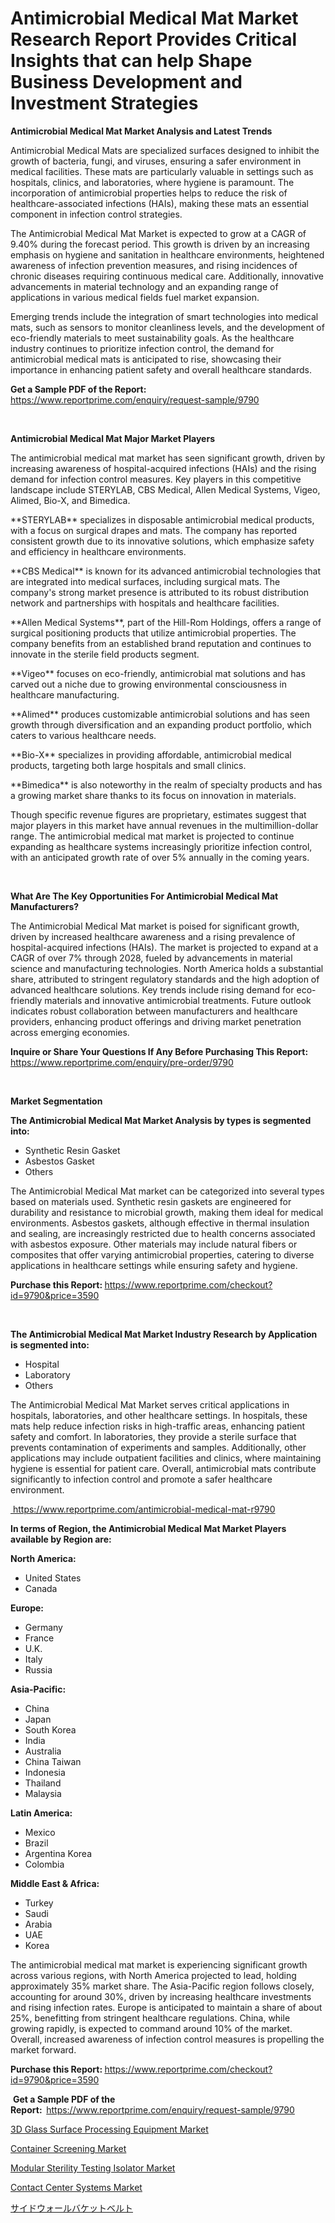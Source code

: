 <p><h1>Antimicrobial Medical Mat Market Research Report Provides Critical Insights that can help Shape Business Development and Investment Strategies</h1></p><p><strong>Antimicrobial Medical Mat Market Analysis and Latest Trends</strong></p>
<p><p>Antimicrobial Medical Mats are specialized surfaces designed to inhibit the growth of bacteria, fungi, and viruses, ensuring a safer environment in medical facilities. These mats are particularly valuable in settings such as hospitals, clinics, and laboratories, where hygiene is paramount. The incorporation of antimicrobial properties helps to reduce the risk of healthcare-associated infections (HAIs), making these mats an essential component in infection control strategies.</p><p>The Antimicrobial Medical Mat Market is expected to grow at a CAGR of 9.40% during the forecast period. This growth is driven by an increasing emphasis on hygiene and sanitation in healthcare environments, heightened awareness of infection prevention measures, and rising incidences of chronic diseases requiring continuous medical care. Additionally, innovative advancements in material technology and an expanding range of applications in various medical fields fuel market expansion.</p><p>Emerging trends include the integration of smart technologies into medical mats, such as sensors to monitor cleanliness levels, and the development of eco-friendly materials to meet sustainability goals. As the healthcare industry continues to prioritize infection control, the demand for antimicrobial medical mats is anticipated to rise, showcasing their importance in enhancing patient safety and overall healthcare standards.</p></p>
<p><strong>Get a Sample PDF of the Report:&nbsp;</strong> <a href="https://www.reportprime.com/enquiry/request-sample/9790">https://www.reportprime.com/enquiry/request-sample/9790</a></p>
<p>&nbsp;</p>
<p><strong>Antimicrobial Medical Mat Major Market Players</strong></p>
<p><p>The antimicrobial medical mat market has seen significant growth, driven by increasing awareness of hospital-acquired infections (HAIs) and the rising demand for infection control measures. Key players in this competitive landscape include STERYLAB, CBS Medical, Allen Medical Systems, Vigeo, Alimed, Bio-X, and Bimedica.</p><p>**STERYLAB** specializes in disposable antimicrobial medical products, with a focus on surgical drapes and mats. The company has reported consistent growth due to its innovative solutions, which emphasize safety and efficiency in healthcare environments. </p><p>**CBS Medical** is known for its advanced antimicrobial technologies that are integrated into medical surfaces, including surgical mats. The company's strong market presence is attributed to its robust distribution network and partnerships with hospitals and healthcare facilities.</p><p>**Allen Medical Systems**, part of the Hill-Rom Holdings, offers a range of surgical positioning products that utilize antimicrobial properties. The company benefits from an established brand reputation and continues to innovate in the sterile field products segment.</p><p>**Vigeo** focuses on eco-friendly, antimicrobial mat solutions and has carved out a niche due to growing environmental consciousness in healthcare manufacturing. </p><p>**Alimed** produces customizable antimicrobial solutions and has seen growth through diversification and an expanding product portfolio, which caters to various healthcare needs.</p><p>**Bio-X** specializes in providing affordable, antimicrobial medical products, targeting both large hospitals and small clinics.</p><p>**Bimedica** is also noteworthy in the realm of specialty products and has a growing market share thanks to its focus on innovation in materials.</p><p>Though specific revenue figures are proprietary, estimates suggest that major players in this market have annual revenues in the multimillion-dollar range. The antimicrobial medical mat market is projected to continue expanding as healthcare systems increasingly prioritize infection control, with an anticipated growth rate of over 5% annually in the coming years.</p></p>
<p>&nbsp;</p>
<p><strong>What Are The Key Opportunities For Antimicrobial Medical Mat Manufacturers?</strong></p>
<p><p>The Antimicrobial Medical Mat market is poised for significant growth, driven by increased healthcare awareness and a rising prevalence of hospital-acquired infections (HAIs). The market is projected to expand at a CAGR of over 7% through 2028, fueled by advancements in material science and manufacturing technologies. North America holds a substantial share, attributed to stringent regulatory standards and the high adoption of advanced healthcare solutions. Key trends include rising demand for eco-friendly materials and innovative antimicrobial treatments. Future outlook indicates robust collaboration between manufacturers and healthcare providers, enhancing product offerings and driving market penetration across emerging economies.</p></p>
<p><strong>Inquire or Share Your Questions If Any Before Purchasing This Report:</strong> <a href="https://www.reportprime.com/enquiry/pre-order/9790">https://www.reportprime.com/enquiry/pre-order/9790</a></p>
<p>&nbsp;</p>
<p><strong>Market Segmentation</strong></p>
<p><strong>The Antimicrobial Medical Mat Market Analysis by types is segmented into:</strong></p>
<p><ul><li>Synthetic Resin Gasket</li><li>Asbestos Gasket</li><li>Others</li></ul></p>
<p><p>The Antimicrobial Medical Mat market can be categorized into several types based on materials used. Synthetic resin gaskets are engineered for durability and resistance to microbial growth, making them ideal for medical environments. Asbestos gaskets, although effective in thermal insulation and sealing, are increasingly restricted due to health concerns associated with asbestos exposure. Other materials may include natural fibers or composites that offer varying antimicrobial properties, catering to diverse applications in healthcare settings while ensuring safety and hygiene.</p></p>
<p><strong>Purchase this Report:&nbsp;</strong><a href="https://www.reportprime.com/checkout?id=9790&price=3590">https://www.reportprime.com/checkout?id=9790&price=3590</a></p>
<p>&nbsp;</p>
<p><strong>The Antimicrobial Medical Mat Market Industry Research by Application is segmented into:</strong></p>
<p><ul><li>Hospital</li><li>Laboratory</li><li>Others</li></ul></p>
<p><p>The Antimicrobial Medical Mat Market serves critical applications in hospitals, laboratories, and other healthcare settings. In hospitals, these mats help reduce infection risks in high-traffic areas, enhancing patient safety and comfort. In laboratories, they provide a sterile surface that prevents contamination of experiments and samples. Additionally, other applications may include outpatient facilities and clinics, where maintaining hygiene is essential for patient care. Overall, antimicrobial mats contribute significantly to infection control and promote a safer healthcare environment.</p></p>
<p><a href="https://www.reportprime.com/antimicrobial-medical-mat-r9790">&nbsp;https://www.reportprime.com/antimicrobial-medical-mat-r9790</a></p>
<p><strong>In terms of Region, the Antimicrobial Medical Mat Market Players available by Region are:</strong></p>
<p>
    <p> <strong> North America: </strong>
        <ul>
            <li>United States</li>
            <li>Canada</li>
        </ul>
        </p> 
    <p> <strong> Europe: </strong>
        <ul>
            <li>Germany</li>
            <li>France</li>
            <li>U.K.</li>
            <li>Italy</li>
            <li>Russia</li>
        </ul>
        </p> 
    <p> <strong> Asia-Pacific: </strong>
        <ul>
            <li>China</li>
            <li>Japan</li>
            <li>South Korea</li>
            <li>India</li>
            <li>Australia</li>
            <li>China Taiwan</li>
            <li>Indonesia</li>
            <li>Thailand</li>
            <li>Malaysia</li>
        </ul>
        </p> 
    <p> <strong> Latin America: </strong>
        <ul>
            <li>Mexico</li>
            <li>Brazil</li>
            <li>Argentina Korea</li>
            <li>Colombia</li>
        </ul>
        </p> 
    <p> <strong> Middle East & Africa: </strong>
        <ul>
            <li>Turkey</li>
            <li>Saudi</li>
            <li>Arabia</li>
            <li>UAE</li>
            <li>Korea</li>
        </ul>
    </p>
    </p>
<p><p>The antimicrobial medical mat market is experiencing significant growth across various regions, with North America projected to lead, holding approximately 35% market share. The Asia-Pacific region follows closely, accounting for around 30%, driven by increasing healthcare investments and rising infection rates. Europe is anticipated to maintain a share of about 25%, benefitting from stringent healthcare regulations. China, while growing rapidly, is expected to command around 10% of the market. Overall, increased awareness of infection control measures is propelling the market forward.</p></p>
<p><strong>Purchase this Report: </strong><a href="https://www.reportprime.com/checkout?id=9790&price=3590">https://www.reportprime.com/checkout?id=9790&price=3590</a></p>
<p>&nbsp;<strong>Get a Sample PDF of the Report:&nbsp;&nbsp;</strong><a href="https://www.reportprime.com/enquiry/request-sample/9790">https://www.reportprime.com/enquiry/request-sample/9790</a></p>
<p><strong></strong></p>
<p><p><a href="https://issuu.com/reportprime-2/docs/3d-glass-surface-processing-equipme_74f6c1a1b53e03">3D Glass Surface Processing Equipment Market</a></p><p><a href="https://www.linkedin.com/pulse/booming-container-screening-market-sector-analysis-growth-projections-mpfje?trackingId=Fu4SdPKkSfagFB4uXwAFqA%3D%3D">Container Screening Market</a></p><p><a href="https://github.com/GenaGaines34/Market-Research-Report-List-1/blob/main/modular-sterility-testing-isolator-market.md">Modular Sterility Testing Isolator Market</a></p><p><a href="https://www.linkedin.com/pulse/contact-center-systems-industry-insights-report-analyzing-market-zguje?trackingId=QdvBDEvPQ3yq7VpgbDXaQA%3D%3D">Contact Center Systems Market</a></p><p><a href="https://medium.com/@lindakreitz2023/side-wall-bucket-belts-market-%E3%81%AF-%E3%82%B3%E3%82%B9%E3%83%88%E7%AE%A1%E7%90%86%E3%81%A8%E5%8A%B9%E7%8E%87%E5%90%91%E4%B8%8A%E3%82%92%E5%84%AA%E5%85%88%E3%81%97%E3%81%BE%E3%81%99-%E3%81%95%E3%82%89%E3%81%AB-%E5%A0%B1%E5%91%8A%E6%9B%B8%E3%81%AF%E5%B8%82%E5%A0%B4%E3%81%AE%E9%9C%80%E8%A6%81%E9%9D%A2%E3%81%A8%E4%BE%9B%E7%B5%A6%E9%9D%A2%E3%81%AE%E4%B8%A1%E6%96%B9%E3%82%92%E3%82%AB%E3%83%90%E3%83%BC%E3%81%97%E3%81%A6%E3%81%84%E3%81%BE%E3%81%99-side-wall-bucket-c9f7c8fa531f">サイドウォールバケットベルト</a></p></p>